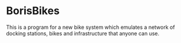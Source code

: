 # BorisBikes

This is a program for a new bike system which emulates a network of docking stations, bikes and infrastructure that anyone can use.
